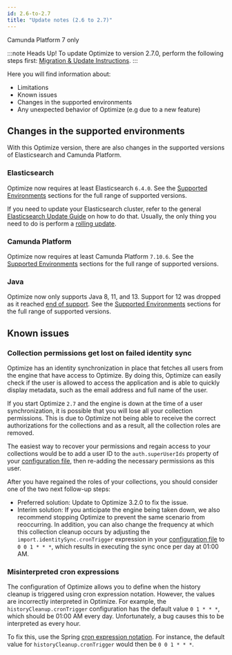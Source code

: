 ```yaml
---
id: 2.6-to-2.7
title: "Update notes (2.6 to 2.7)"
---
```


<span class="badge badge--platform">Camunda Platform 7 only</span>

:::note Heads Up!
To update Optimize to version 2.7.0, perform the following steps first: [Migration & Update Instructions](./instructions.md).
:::

Here you will find information about:

* Limitations
* Known issues
* Changes in the supported environments
* Any unexpected behavior of Optimize (e.g due to a new feature)

## Changes in the supported environments

With this Optimize version, there are also changes in the supported versions of Elasticsearch and Camunda Platform.

### Elasticsearch

Optimize now requires at least Elasticsearch `6.4.0`.
See the [Supported Environments]($docs$/reference/supported-environments/#elasticsearch) sections for the full range of supported versions.

If you need to update your Elasticsearch cluster, refer to the general [Elasticsearch Update Guide](https://www.elastic.co/guide/en/elasticsearch/reference/current/setup-upgrade.html) on how to do that. Usually, the only thing you need to do is perform a [rolling update](https://www.elastic.co/guide/en/elasticsearch/reference/current/rolling-upgrades.html).

### Camunda Platform

Optimize now requires at least Camunda Platform `7.10.6`.
See the [Supported Environments]($docs$/reference/supported-environments/#camunda-platform) sections for the full range of supported versions.

### Java

Optimize now only supports Java 8, 11, and 13. Support for 12 was dropped as it reached [end of support](https://www.oracle.com/technetwork/java/java-se-support-roadmap.html).
See the [Supported Environments]($docs$/reference/supported-environments/) sections for the full range of supported versions.

## Known issues

### Collection permissions get lost on failed identity sync

Optimize has an identity synchronization in place that fetches all users from the engine that have access to Optimize. By doing this, Optimize can easily check if the user is allowed to access the application and is able to quickly display metadata, such as the email address and full name of the user.

If you start Optimize `2.7` and the engine is down at the time of a user synchronization, it is possible that you will lose all your collection permissions. This is due to Optimize not being able to receive the correct authorizations for the collections and as a result, all the collection roles are removed.

The easiest way to recover your permissions and regain access to your collections would be to add a user ID to the `auth.superUserIds` property of your [configuration file](./../setup/configuration.md#security), then re-adding the necessary permissions as this user.

After you have regained the roles of your collections, you should consider one of the two next follow-up steps:

* Preferred solution: Update to Optimize 3.2.0 to fix the issue.
* Interim solution: If you anticipate the engine being taken down, we also recommend stopping Optimize to prevent the same scenario from reoccurring. In addition, you can also change the frequency at which this collection cleanup occurs by adjusting the `import.identitySync.cronTrigger` expression in your [configuration file](./../setup/configuration.md#security) to `0 0 1 * * *`, which results in executing the sync once per day at 01:00 AM.

### Misinterpreted cron expressions

The configuration of Optimize allows you to define when the history cleanup is triggered using cron expression notation. However, the values are incorrectly interpreted in Optimize. For example, the `historyCleanup.cronTrigger` configuration has the default value `0 1 * * *`, which should be 01:00 AM every day. Unfortunately, a bug causes this to be interpreted as every hour.

To fix this, use the Spring [cron expression notation](https://docs.spring.io/spring/docs/current/javadoc-api/org/springframework/scheduling/support/CronSequenceGenerator.html). For instance, the default value for `historyCleanup.cronTrigger` would then be `0 0 1 * * *`.
